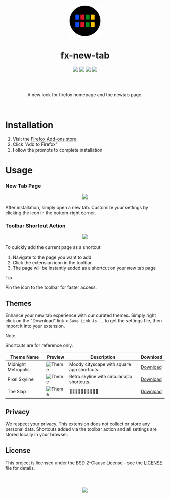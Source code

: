 <p align="center">
  <img src="src/assets/icons/icon.svg" width=100>
</p>
<h1 align="center">
  fx-new-tab
</h1>
<p align="center">
  <img src=https://img.shields.io/badge/TypeScript-007ACC?style=for-the-badge&logo=typescript&logoColor=white>
  <img src=https://img.shields.io/badge/Bootstrap-563D7C?style=for-the-badge&logo=bootstrap&logoColor=white>
  <img src=https://img.shields.io/badge/Gulp-CF4647?style=for-the-badge&logo=gulp&logoColor=white>
  <img src=https://img.shields.io/badge/npm-CB3837?style=for-the-badge&logo=npm&logoColor=white>
</p>
<br><br>
<p align="center">
  A new look for firefox homepage and the newtab page.
</p>
<br>

# Installation

1. Visit the [Firefox Add-ons store](https://addons.mozilla.org/en-US/firefox/addon/fx-new-tab)
2. Click "Add to Firefox"
3. Follow the prompts to complete installation

# Usage

### New Tab Page

<p align="center">
  <img width=50% src="https://github.com/enfyna/fx-new-tab/assets/91965312/eac87b30-8239-4e61-95d7-b688a9da476b">
</p>

After installation, simply open a new tab. Customize your settings by clicking the icon in the bottom-right corner.

### Toolbar Shortcut Action

<p align="center">
  <img width=50% src="https://github.com/enfyna/fx-new-tab/assets/91965312/5c15842a-3b8e-4278-848f-7e63ee8c3cdb">
</p>

To quickly add the current page as a shortcut:
1. Navigate to the page you want to add
2. Click the extension icon in the toolbar
3. The page will be instantly added as a shortcut on your new tab page

> [!TIP]
> Pin the icon to the toolbar for faster access.

## Themes

Enhance your new tab experience with our curated themes. Simply right click on the "Download" link > `Save Link As...` to get the settings file, then import it into your extension.

> [!NOTE]
> Shortcuts are for reference only.

| Theme Name | Preview | Description | Download |
|------------|---------|-------------|----------|
| Midnight Metropolis | ![Theme](https://github.com/enfyna/fx-new-tab/assets/91965312/a51ea16d-41bd-4e69-ba47-0b0da1c91063) | Moody cityscape with square app shortcuts. | [Download](https://raw.githubusercontent.com/enfyna/fx-new-tab/main/themes/MidnightMetropolis.json) |
| Pixel Skyline | ![Theme](https://github.com/enfyna/fx-new-tab/assets/91965312/404d23ca-df98-4651-a72d-30fa18cc7aa8) | Retro skyline with circular app shortcuts. | [Download](https://github.com/enfyna/fx-new-tab/blob/main/themes/PixelSkyline.json) |
| The Slap | ![Theme](https://github.com/user-attachments/assets/c5ba6fb9-60a4-4bb0-9203-0f5282055ade) | 👋💥👋💥👋💥👋💥👋💥 | [Download](https://github.com/enfyna/fx-new-tab/blob/main/themes/TheSlap.json) |


## Privacy

We respect your privacy. This extension does not collect or store any personal data. Shortcuts added via the toolbar action and all settings are stored locally in your browser.

## License

This project is licensed under the BSD 2-Clause License - see the [LICENSE](https://github.com/enfyna/fx-new-tab/blob/main/LICENSE) file for details.

<br>

<h3 align="center">
  <a href="https://addons.mozilla.org/en-US/firefox/addon/fx-new-tab">
    <img src="https://github.com/enfyna/fx-new-tab/assets/91965312/3364e8d9-8220-4379-8822-289f142b7543" />
  </a>
</h3>

<br>
